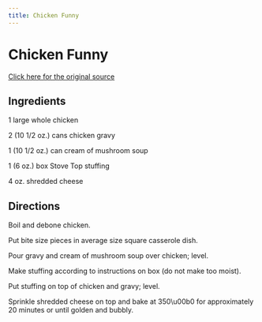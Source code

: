 ```yaml
---
title: Chicken Funny
---
```


<head>
<meta charset="UTF-8">
</head>
<h1>Chicken Funny</h1>
<a href="http://www.cookbooks.com/Recipe-Details.aspx?id=897570/">Click here for the original source</a>
<h2>Ingredients</h2>
<p></p>
<p>1 large whole chicken</p>
<p> </p>
<p>2 (10 1/2 oz.) cans chicken gravy</p>
<p> </p>
<p>1 (10 1/2 oz.) can cream of mushroom soup</p>
<p> </p>
<p>1 (6 oz.) box Stove Top stuffing</p>
<p> </p>
<p>4 oz. shredded cheese</p>
<p></p>
<h2>Directions</h2>

<p></p>
<p>Boil and debone chicken.</p>
<p> </p>
<p>Put bite size pieces in average size square casserole dish.</p>
<p> </p>
<p>Pour gravy and cream of mushroom soup over chicken; level.</p>
<p> </p>
<p>Make stuffing according to instructions on box (do not make too moist).</p>
<p> </p>
<p>Put stuffing on top of chicken and gravy; level.</p>
<p> </p>
<p>Sprinkle shredded cheese on top and bake at 350\u00b0 for approximately 20 minutes or until golden and bubbly.</p>
<p></p>
